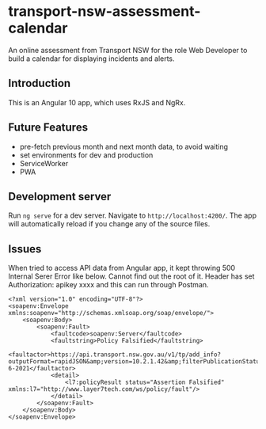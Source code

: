 # transport-nsw-assessment-calendar
An online assessment from Transport NSW for the role Web Developer to build a calendar for displaying incidents and alerts.

## Introduction
This is an Angular 10 app, which uses RxJS and NgRx.


## Future Features
- pre-fetch previous month and next month data, to avoid waiting
- set environments for dev and production
- ServiceWorker
- PWA


## Development server
Run `ng serve` for a dev server. Navigate to `http://localhost:4200/`. The app will automatically reload if you change any of the source files.


## Issues
When tried to access API data from Angular app, it kept throwing 500 Internal Serer Error like below. Cannot find out the root of it. Header has set Authorization: apikey xxxx and this can run through Postman.
```
<?xml version="1.0" encoding="UTF-8"?>
<soapenv:Envelope xmlns:soapenv="http://schemas.xmlsoap.org/soap/envelope/">
    <soapenv:Body>
        <soapenv:Fault>
            <faultcode>soapenv:Server</faultcode>
            <faultstring>Policy Falsified</faultstring>
            <faultactor>https://api.transport.nsw.gov.au/v1/tp/add_info?outputFormat=rapidJSON&amp;version=10.2.1.42&amp;filterPublicationStatus=current&amp;filterMOTType=5&amp;filterDateValid=10-6-2021</faultactor>
            <detail>
                <l7:policyResult status="Assertion Falsified" xmlns:l7="http://www.layer7tech.com/ws/policy/fault"/>
            </detail>
        </soapenv:Fault>
    </soapenv:Body>
</soapenv:Envelope>
```
